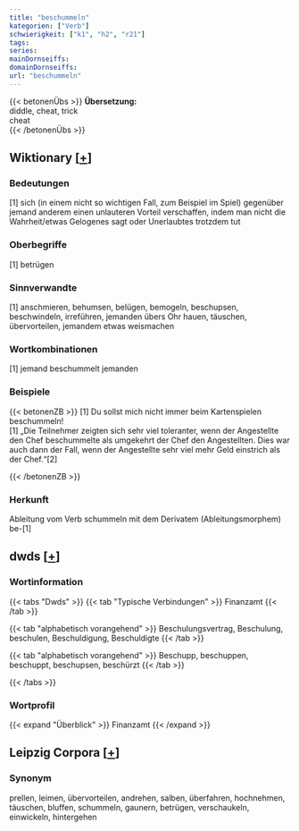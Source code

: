 ```yaml
---
title: "beschummeln"
kategorien: ["Verb"]
schwierigkeit: ["k1", "h2", "r21"]
tags:
series:
mainDornseiffs:
domainDornseiffs:
url: "beschummeln"
---
```


{{< betonenÜbs >}}
**Übersetzung:**  
diddle, cheat, trick  
cheat  
{{< /betonenÜbs >}}

## Wiktionary [[+](https://de.wiktionary.org/wiki/beschummeln)]

### Bedeutungen
[1] sich (in einem nicht so wichtigen Fall, zum Beispiel im Spiel) gegenüber jemand anderem einen unlauteren Vorteil verschaffen, indem man nicht die Wahrheit/etwas Gelogenes sagt oder Unerlaubtes trotzdem tut  

### Oberbegriffe
[1] betrügen  

### Sinnverwandte
[1] anschmieren, behumsen, belügen, bemogeln, beschupsen, beschwindeln, irreführen, jemanden übers Ohr hauen, täuschen, übervorteilen, jemandem etwas weismachen  

### Wortkombinationen
[1] jemand beschummelt jemanden  

### Beispiele
{{< betonenZB >}}
[1] Du sollst mich nicht immer beim Kartenspielen beschummeln!  
[1] „Die Teilnehmer zeigten sich sehr viel toleranter, wenn der Angestellte den Chef beschummelte als umgekehrt der Chef den Angestellten. Dies war auch dann der Fall, wenn der Angestellte sehr viel mehr Geld einstrich als der Chef.“[2]  

{{< /betonenZB >}}
### Herkunft
Ableitung vom Verb schummeln mit dem Derivatem (Ableitungsmorphem) be-[1]  



## dwds [[+](https://www.dwds.de/wb/beschummeln)]

### Wortinformation
{{< tabs "Dwds" >}}
{{< tab "Typische Verbindungen" >}}
Finanzamt
{{< /tab >}}

{{< tab "alphabetisch vorangehend" >}}
Beschulungsvertrag, Beschulung, beschulen, Beschuldigung, Beschuldigte
{{< /tab >}}

{{< tab "alphabetisch vorangehend" >}}
Beschupp, beschuppen, beschuppt, beschupsen, beschürzt
{{< /tab >}}

{{< /tabs >}}

### Wortprofil
{{< expand "Überblick" >}} Finanzamt {{< /expand >}}

## Leipzig Corpora [[+](https://corpora.uni-leipzig.de/en/res?word=beschummeln&corpusId=deu_newscrawl-public_2018)]


### Synonym
prellen, leimen, übervorteilen, andrehen, salben, überfahren, hochnehmen, täuschen, bluffen, schummeln, gaunern, betrügen, verschaukeln, einwickeln, hintergehen

